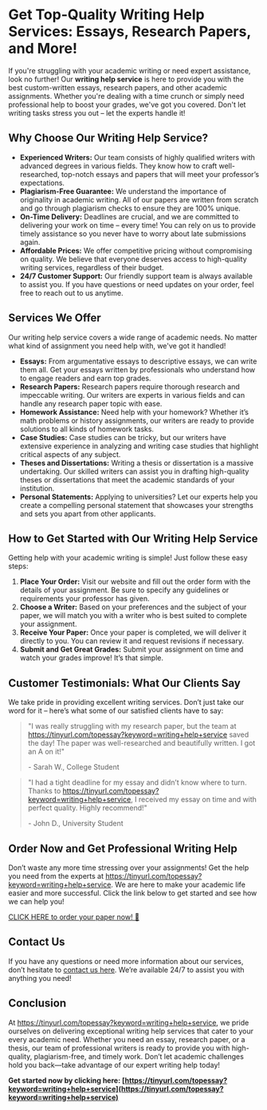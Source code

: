 # Get Top-Quality Writing Help Services: Essays, Research Papers, and More!

If you're struggling with your academic writing or need expert assistance, look no further! Our **writing help service** is here to provide you with the best custom-written essays, research papers, and other academic assignments. Whether you're dealing with a time crunch or simply need professional help to boost your grades, we've got you covered. Don't let writing tasks stress you out – let the experts handle it!

## Why Choose Our Writing Help Service?

- **Experienced Writers:** Our team consists of highly qualified writers with advanced degrees in various fields. They know how to craft well-researched, top-notch essays and papers that will meet your professor’s expectations.
- **Plagiarism-Free Guarantee:** We understand the importance of originality in academic writing. All of our papers are written from scratch and go through plagiarism checks to ensure they are 100% unique.
- **On-Time Delivery:** Deadlines are crucial, and we are committed to delivering your work on time – every time! You can rely on us to provide timely assistance so you never have to worry about late submissions again.
- **Affordable Prices:** We offer competitive pricing without compromising on quality. We believe that everyone deserves access to high-quality writing services, regardless of their budget.
- **24/7 Customer Support:** Our friendly support team is always available to assist you. If you have questions or need updates on your order, feel free to reach out to us anytime.

## Services We Offer

Our writing help service covers a wide range of academic needs. No matter what kind of assignment you need help with, we've got it handled!

- **Essays:** From argumentative essays to descriptive essays, we can write them all. Get your essays written by professionals who understand how to engage readers and earn top grades.
- **Research Papers:** Research papers require thorough research and impeccable writing. Our writers are experts in various fields and can handle any research paper topic with ease.
- **Homework Assistance:** Need help with your homework? Whether it’s math problems or history assignments, our writers are ready to provide solutions to all kinds of homework tasks.
- **Case Studies:** Case studies can be tricky, but our writers have extensive experience in analyzing and writing case studies that highlight critical aspects of any subject.
- **Theses and Dissertations:** Writing a thesis or dissertation is a massive undertaking. Our skilled writers can assist you in drafting high-quality theses or dissertations that meet the academic standards of your institution.
- **Personal Statements:** Applying to universities? Let our experts help you create a compelling personal statement that showcases your strengths and sets you apart from other applicants.

## How to Get Started with Our Writing Help Service

Getting help with your academic writing is simple! Just follow these easy steps:

1. **Place Your Order:** Visit our website and fill out the order form with the details of your assignment. Be sure to specify any guidelines or requirements your professor has given.
2. **Choose a Writer:** Based on your preferences and the subject of your paper, we will match you with a writer who is best suited to complete your assignment.
3. **Receive Your Paper:** Once your paper is completed, we will deliver it directly to you. You can review it and request revisions if necessary.
4. **Submit and Get Great Grades:** Submit your assignment on time and watch your grades improve! It’s that simple.

## Customer Testimonials: What Our Clients Say

We take pride in providing excellent writing services. Don’t just take our word for it – here’s what some of our satisfied clients have to say:

> "I was really struggling with my research paper, but the team at https://tinyurl.com/topessay?keyword=writing+help+service saved the day! The paper was well-researched and beautifully written. I got an A on it!"
> 
> <footer>- Sarah W., College Student</footer>

> "I had a tight deadline for my essay and didn’t know where to turn. Thanks to https://tinyurl.com/topessay?keyword=writing+help+service, I received my essay on time and with perfect quality. Highly recommend!"
> 
> <footer>- John D., University Student</footer>

## Order Now and Get Professional Writing Help

Don’t waste any more time stressing over your assignments! Get the help you need from the experts at https://tinyurl.com/topessay?keyword=writing+help+service. We are here to make your academic life easier and more successful. Click the link below to get started and see how we can help you!

[CLICK HERE to order your paper now! 🚀](https://tinyurl.com/topessay?keyword=writing+help+service)

## Contact Us

If you have any questions or need more information about our services, don’t hesitate to [contact us here](https://tinyurl.com/topessay?keyword=writing+help+service). We’re available 24/7 to assist you with anything you need!

## Conclusion

At https://tinyurl.com/topessay?keyword=writing+help+service, we pride ourselves on delivering exceptional writing help services that cater to your every academic need. Whether you need an essay, research paper, or a thesis, our team of professional writers is ready to provide you with high-quality, plagiarism-free, and timely work. Don’t let academic challenges hold you back—take advantage of our expert writing help today!

**Get started now by clicking here: [https://tinyurl.com/topessay?keyword=writing+help+service](https://tinyurl.com/topessay?keyword=writing+help+service)**
